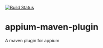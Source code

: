 
[![Build Status](https://travis-ci.org/Ardesco/appium-maven-plugin.svg?branch=master)](https://travis-ci.org/Ardesco/appium-maven-plugin)

# appium-maven-plugin
A maven plugin for appium
